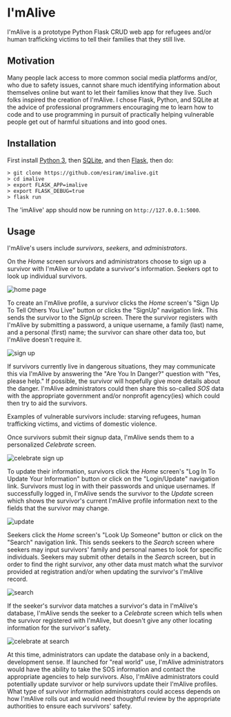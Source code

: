 I'mAlive
==========

I'mAlive is a prototype Python Flask CRUD web app for refugees and/or human trafficking victims to tell their families that they still live.

Motivation
----------
Many people lack access to more common social media platforms and/or, who due to safety issues, cannot share much identifying information about themselves online but want to let their families know that they live.  Such folks inspired the creation of I'mAlive.  I chose Flask, Python, and SQLite at the advice of professional programmers encouraging me to learn how to code and to use programming in pursuit of practically helping vulnerable people get out of harmful situations and into good ones.

Installation
------------
First install [Python 3][1], then [SQLite][2], and then [Flask][3], then do:

    > git clone https://github.com/esiram/imalive.git
    > cd imalive
    > export FLASK_APP=imalive
    > export FLASK_DEBUG=true
    > flask run

The 'imAlive' app should now be running on `http://127.0.0.1:5000`.

Usage
-----
I'mAlive's users include *survivors*, *seekers*, and *administrators*.

On the *Home* screen survivors and administrators choose to sign up a survivor with I'mAlive or to update a survivor's information.  Seekers opt to look up individual survivors.

![home page](imalive/static/imalive-home.png)


To create an I'mAlive profile, a survivor clicks the *Home* screen's "Sign Up To Tell Others You Live" button or clicks the "SignUp" navigation link.  This sends the survivor to the *SignUp* screen.  There the survivor registers with I'mAlive by submitting a password, a unique username, a family (last) name, and a personal (first) name; the survivor can share other data too, but I'mAlive doesn't require it.

![sign up](imalive/static/imalive-signup.png)


If survivors currently live in dangerous situations, they may communicate this via I'mAlive by answering the "Are You In Danger?" question with "Yes, please help." If possible, the survivor will hopefully give more details about the danger.  I'mAlive administrators could then share this so-called *SOS* data with the appropriate government and/or nonprofit agency(ies) which could then try to aid the survivors.

Examples of vulnerable survivors include: starving refugees, human trafficking victims, and victims of domestic violence.

Once survivors submit their signup data, I'mAlive sends them to a personalized *Celebrate* screen.

![celebrate sign up](imalive/static/imalive-celebrate-at-signup.png)


To update their information, survivors click the *Home* screen's "Log In To Update Your Information" button or click on the "Login/Update" navigation link.  Survivors must log in with their passwords and unique usernames.  If successfully logged in, I'mAlive sends the survivor to the *Update* screen which shows the survivor's current I'mAlive profile information next to the fields that the survivor may change.

![update](imalive/static/imalive-update.png)


Seekers click the *Home* screen's "Look Up Someone" button or click on the "Search" navigation link.  This sends seekers to the *Search* screen where seekers may input survivors' family and personal names to look for specific individuals.  Seekers may submit other details in the *Search* screen, but in order to find the right survivor, any other data must match what the survivor provided at registration and/or when updating the survivor's I'mAlive record.

![search](imalive/static/imalive-search.png)


If the seeker's survivor data matches a survivor's data in I'mAlive's database, I'mAlive sends the seeker to a *Celebrate* screen which tells when the survivor registered with I'mAlive, but doesn't give any other locating information for the survivor's safety.

![celebrate at search](imalive/static/imalive-celebrate-at-search.png)


At this time, administrators can update the database only in a backend, development sense.  If launched for "real world" use, I'mAlive administrators would have the ability to take the SOS information and contact the appropriate agencies to help survivors.  Also, I'mAlive administrators could potentially update survivor or help survivors update their I'mAlive profiles.  What type of survivor information administrators could access depends on how I'mAlive rolls out and would need thoughtful review by the appropriate authorities to ensure each survivors' safety.


   [1]: https://www.python.org/
   [2]: https://sqlite.org/
   [3]: http://flask.pocoo.org/


 

